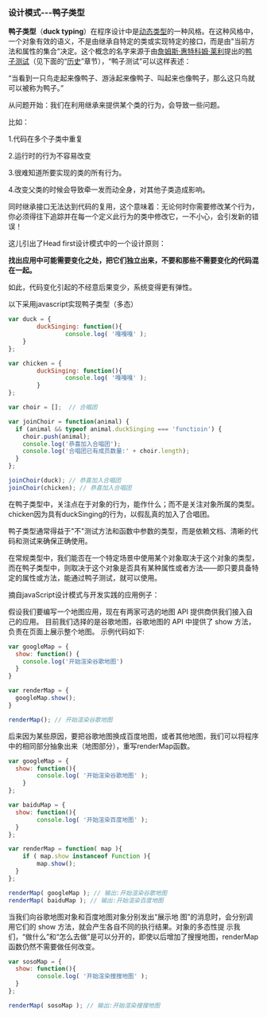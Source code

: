 ### 设计模式---鸭子类型

**鸭子类型**（**duck typing**）在程序设计中是[动态类型](https://zh.wikipedia.org/wiki/類型系統)的一种风格。在这种风格中，一个对象有效的语义，不是由继承自特定的类或实现特定的接口，而是由"当前方法和属性的集合"决定。这个概念的名字来源于由[詹姆斯·惠特科姆·莱利](https://zh.wikipedia.org/w/index.php?title=詹姆斯·惠特科姆·莱利&action=edit&redlink=1)提出的[鸭子测试](https://zh.wikipedia.org/wiki/鸭子测试)（见下面的“[历史](https://zh.wikipedia.org/wiki/鸭子类型#历史)”章节），“鸭子测试”可以这样表述：

“当看到一只鸟走起来像鸭子、游泳起来像鸭子、叫起来也像鸭子，那么这只鸟就可以被称为鸭子。”

从问题开始：我们在利用继承来提供某个类的行为，会导致一些问题。

比如：

1.代码在多个子类中重复

2.运行时的行为不容易改变

3.很难知道所要实现的类的所有行为。

4.改变父类的时候会导致牵一发而动全身，对其他子类造成影响。

同时继承接口无法达到代码的复用，这个意味着：无论何时你需要修改某个行为，你必须得往下追踪并在每一个定义此行为的类中修改它，一不小心，会引发新的错误！

这儿引出了Head first设计模式中的一个设计原则：

**找出应用中可能需要变化之处，把它们独立出来，不要和那些不需要变化的代码混在一起。**

如此，代码变化引起的不经意后果变少，系统变得更有弹性。

以下采用javascript实现鸭子类型（多态）

```javascript
var duck = {
		duckSinging: function(){
				console.log( '嘎嘎嘎' ); 
    }
};

var chicken = {
		duckSinging: function(){
				console.log( '嘎嘎嘎' );
		}
};

var choir = [];  // 合唱团

var joinChoir = function(animal) {
  if (animal && typeof animal.duckSinging === 'functioin') {
    choir.push(animal);
    console.log('恭喜加入合唱团');
    console.log('合唱团已有成员数量:' + choir.length);
  }
};

joinChoir(duck); // 恭喜加入合唱团
joinChoir(chicken); // 恭喜加入合唱团
```

在鸭子类型中，关注点在于对象的行为，能作什么；而不是关注对象所属的类型。chicken因为具有duckSinging的行为，以假乱真的加入了合唱团。

鸭子类型通常得益于"不"测试方法和函数中参数的类型，而是依赖文档、清晰的代码和测试来确保正确使用。

在常规类型中，我们能否在一个特定场景中使用某个对象取决于这个对象的类型，而在鸭子类型中，则取决于这个对象是否具有某种属性或者方法——即只要具备特定的属性或方法，能通过鸭子测试，就可以使用。

摘自javaScript设计模式与开发实践的应用例子：

假设我们要编写一个地图应用，现在有两家可选的地图 API 提供商供我们接入自己的应用。 目前我们选择的是谷歌地图，谷歌地图的 API 中提供了 show 方法，负责在页面上展示整个地图。 示例代码如下:

```javascript
var googleMap = {
  show: function() {
    console.log('开始渲染谷歌地图')
  }
} 

var renderMap = {
  googleMap.show();
}

renderMap(); // 开始渲染谷歌地图
```

后来因为某些原因，要把谷歌地图换成百度地图，或者其他地图，我们可以将程序中的相同部分抽象出来（地图部分），重写renderMap函数。

```javascript
var googleMap = { 
  show: function(){
		console.log( '开始渲染谷歌地图' ); 
	}
};

var baiduMap = { 
  show: function(){
		console.log( '开始渲染百度地图' ); 
  }
};

var renderMap = function( map ){
	if ( map.show instanceof Function ){
		map.show(); 
  }
};

renderMap( googleMap ); // 输出:开始渲染谷歌地图 
renderMap( baiduMap ); // 输出:开始渲染百度地图
```

当我们向谷歌地图对象和百度地图对象分别发出“展示地 图”的消息时，会分别调用它们的 show 方法，就会产生各自不同的执行结果。对象的多态性提 示我们，“做什么”和“怎么去做”是可以分开的，即使以后增加了搜搜地图，renderMap 函数仍然不需要做任何改变。

```javascript
var sosoMap = { 
  show: function(){
		console.log( '开始渲染搜搜地图' ); 
  }
};

renderMap( sosoMap ); // 输出:开始渲染搜搜地图
```

